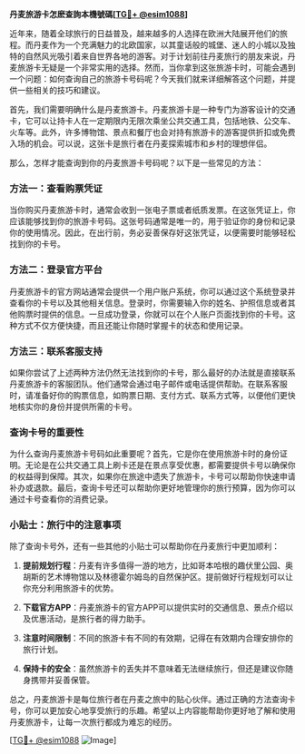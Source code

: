 **丹麦旅游卡怎麽查詢本機號碼[[TG💪+ @esim1088](https://t.me/s/esim1088)]**

近年来，随着全球旅行的日益普及，越来越多的人选择在欧洲大陆展开他们的旅程。而丹麦作为一个充满魅力的北欧国家，以其童话般的城堡、迷人的小城以及独特的自然风光吸引着来自世界各地的游客。对于计划前往丹麦旅行的朋友来说，丹麦旅游卡无疑是一个非常实用的选择。然而，当你拿到这张旅游卡时，可能会遇到一个问题：如何查询自己的旅游卡号码呢？今天我们就来详细解答这个问题，并提供一些相关的技巧和建议。

首先，我们需要明确什么是丹麦旅游卡。丹麦旅游卡是一种专门为游客设计的交通卡，它可以让持卡人在一定期限内无限次乘坐公共交通工具，包括地铁、公交车、火车等。此外，许多博物馆、景点和餐厅也会对持有旅游卡的游客提供折扣或免费入场的机会。可以说，这张卡是旅行者在丹麦探索城市和乡村的理想伴侣。

那么，怎样才能查询到你的丹麦旅游卡号码呢？以下是一些常见的方法：

### 方法一：查看购票凭证

当你购买丹麦旅游卡时，通常会收到一张电子票或者纸质发票。在这张凭证上，你应该能够找到你的旅游卡号码。这张号码通常是唯一的，用于验证你的身份和记录你的使用情况。因此，在出行前，务必妥善保存好这张凭证，以便需要时能够轻松找到你的卡号。

### 方法二：登录官方平台

丹麦旅游卡的官方网站通常会提供一个用户账户系统，你可以通过这个系统登录并查看你的卡号以及其他相关信息。登录时，你需要输入你的姓名、护照信息或者其他购票时提供的信息。一旦成功登录，你就可以在个人账户页面找到你的卡号。这种方式不仅方便快捷，而且还能让你随时掌握卡的状态和使用记录。

### 方法三：联系客服支持

如果你尝试了上述两种方法仍然无法找到你的卡号，那么最好的办法就是直接联系丹麦旅游卡的客服团队。他们通常会通过电子邮件或电话提供帮助。在联系客服时，请准备好你的购票信息，如购票日期、支付方式、联系方式等，以便他们更快地核实你的身份并提供所需的卡号。

### 查询卡号的重要性

为什么查询丹麦旅游卡号码如此重要呢？首先，它是你在使用旅游卡时的身份证明。无论是在公共交通工具上刷卡还是在景点享受优惠，都需要提供卡号以确保你的权益得到保障。其次，如果你在旅途中遗失了旅游卡，卡号可以帮助你快速申请补办或退款。最后，查询卡号还可以帮助你更好地管理你的旅行预算，因为你可以通过卡号查看你的消费记录。

### 小贴士：旅行中的注意事项

除了查询卡号外，还有一些其他的小贴士可以帮助你在丹麦旅行中更加顺利：

1. **提前规划行程**：丹麦有许多值得一游的地方，比如哥本哈根的趣伏里公园、奥胡斯的艺术博物馆以及林德霍尔姆岛的自然保护区。提前做好行程规划可以让你充分利用旅游卡的优势。
   
2. **下载官方APP**：丹麦旅游卡的官方APP可以提供实时的交通信息、景点介绍以及优惠活动，是旅行者的得力助手。

3. **注意时间限制**：不同的旅游卡有不同的有效期，记得在有效期内合理安排你的旅行计划。

4. **保持卡的安全**：虽然旅游卡的丢失并不意味着无法继续旅行，但还是建议你随身携带并妥善保管。

总之，丹麦旅游卡是每位旅行者在丹麦之旅中的贴心伙伴。通过正确的方法查询卡号，你可以更加安心地享受旅行的乐趣。希望以上内容能帮助你更好地了解和使用丹麦旅游卡，让每一次旅行都成为难忘的经历。

[[TG💪+ @esim1088](https://t.me/s/esim1088) ![Image](https://i.postimg.cc/4NQfJmqS/Snipaste-2025-05-13-00-14-12.png)]